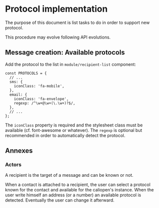 Protocol implementation
=======================

The purpose of this document is list tasks to do in order to support new protocol.

This procedure may evolve following API evolutions.

Message creation: Available protocols
-------------------------------------

Add the protocol to the list in `module/recipient-list` component:

```
const PROTOCOLS = {
  // ...
  sms: {
    iconClass: 'fa-mobile',
  },
  email: {
    iconClass: 'fa-envelope',
    regexp: /^\w+@\w+(\.\w+)?$/,
  },
  // ...
};
```

The `iconClass` property is required and the stylesheet class must be available (cf. font-awesome or whatever).
The `regexp` is optional but recommended in order to automatically detect the protocol.

Annexes
-------

### Actors

A recipient is the target of a message and can be known or not.

When a contact is attached to a recipient, the user can select a protocol known for the contact and available for the caliopen's instance.
When the user write himself an address (or a number) an available protocol is detected. Eventually the user can change it afterward.
